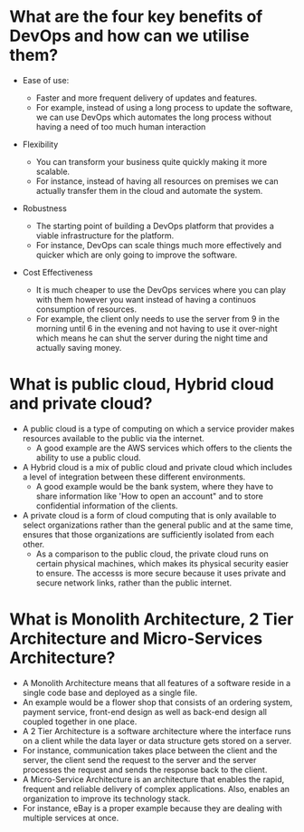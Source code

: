 # What are the four key benefits of DevOps and how can we utilise them?
* Ease of use:
  * Faster and more frequent delivery of updates and features.
  * For example, instead of using a long process to update the software, we can use DevOps which automates the long process without having a need of too much human interaction

* Flexibility
  * You can transform your business quite quickly making it more scalable.
  * For instance, instead of having all resources on premises we can actually transfer them in the cloud and automate the system.

* Robustness
  * The starting point of building a DevOps platform that provides a viable infrastructure for the platform.
  * For instance, DevOps can scale things much more effectively and quicker which are only going to improve the software. 
   
* Cost Effectiveness
  * It is much cheaper to use the DevOps services where you can play with them however you want instead of having a continuos consumption of resources.
  * For example, the client only needs to use the server from 9 in the morning until 6 in the evening and not having to use it over-night which means he can shut the server during the night time and actually saving money.

# What is public cloud, Hybrid cloud and private cloud?
* A public cloud is a type of computing on which a service provider makes resources available to the public via the internet.
  * A good example are the AWS services which offers to the clients the ability to use a public cloud.
* A Hybrid cloud is a mix of public cloud and private cloud which includes a level of integration between these different environments.
  * A good example would be the bank system, where they have to share information like 'How to open an account" and to store confidential information of the clients.
* A private cloud is a form of cloud computing that is only available to select organizations rather than the general public and at the same time, ensures that those organizations are sufficiently isolated from each other.
  * As a comparison to the public cloud, the private cloud runs on certain physical machines, which makes its physical security easier to ensure. The accesss is more secure because it uses private and secure network links, rather than the public internet.

# What is Monolith Architecture, 2 Tier Architecture and Micro-Services Architecture?
 * A Monolith Architecture means that all features of a software reside in a single code base and deployed as a single file.
  * An example would be a flower shop that consists of an ordering system, payment service, front-end design as well as back-end design all coupled together in one place.
 * A 2 Tier Architecture is a software architecture where the interface runs on a client while the data layer or data structure gets stored on a server.
  * For instance, communication takes place between the client and the server, the client send the request to the server and the server processes the request and sends the response back to the client.
 * A Micro-Service Architecture is an architecture that enables the rapid, frequent and reliable delivery of complex applications. Also, enables an organization to improve its technology stack.
  * For instance, eBay is a proper example because they are dealing with multiple services at once.
